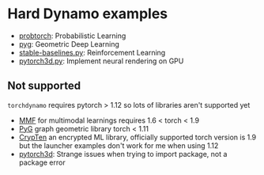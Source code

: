 # Hard Dynamo examples
* [probtorch](probtorch.py): Probabilistic Learning
* [pyg](pyg.py): Geometric Deep Learning
* [stable-baselines.py](stable-baselines.py): Reinforcement Learning
* [pytorch3d.py](pytorch3d.py): Implement neural rendering on GPU

## Not supported

`torchdynamo` requires pytorch > 1.12 so lots of libraries aren't supported yet

* [MMF](https://github.com/facebookresearch/mmf) for multimodal learnings requires  1.6 < torch < 1.9   
* [PyG](https://www.pyg.org/) graph geometric library torch < 1.11
* [CrypTen](https://github.com/facebookresearch/CrypTen) an encrypted ML library, officially supported torch version is 1.9 but the launcher examples don't work for me when using 1.12
* [pytorch3d](https://github.com/facebookresearch/pytorch3d/blob/main/docs/examples/pulsar_basic.py): Strange issues when trying to import package, not a package error